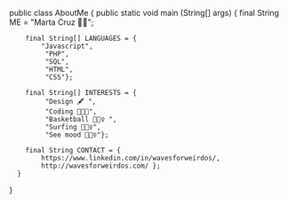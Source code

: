 public class AboutMe 
  { public static void main (String[] args) 
      { final String ME = "Marta Cruz 🙋‍♀️"; 
      
        final String[] LANGUAGES = {
            "Javascript",
             "PHP", 
             "SQL", 
             "HTML", 
             "CSS"}; 
             
        final String[] INTERESTS = {
             "Design 🖋️ ", 
             "Coding 👩🏼‍💻", 
             "Basketball ⛹🏼‍♀️ ", 
             "Surfing 🏄🏼‍♀️", 
             "See mood 🧜🏼‍♀️"}; 
             
        final String CONTACT = {
            https://www.linkedin.com/in/wavesforweirdos/,
            http://wavesforweirdos.com/ }; 
      } 
  }
